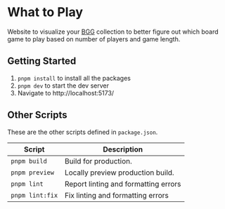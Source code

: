 # What to Play

Website to visualize your [BGG](https://boardgamegeek.com/) collection to better figure out which board game to play based on number of players and game length.

## Getting Started

1. `pnpm install` to install all the packages
1. `pnpm dev` to start the dev server
1. Navigate to http://localhost:5173/

## Other Scripts

These are the other scripts defined in `package.json`.

| Script          | Description                          |
| --------------- | ------------------------------------ |
| `pnpm build`    | Build for production.                |
| `pnpm preview`  | Locally preview production build.    |
| `pnpm lint`     | Report linting and formatting errors |
| `pnpm lint:fix` | Fix linting and formatting errors    |

